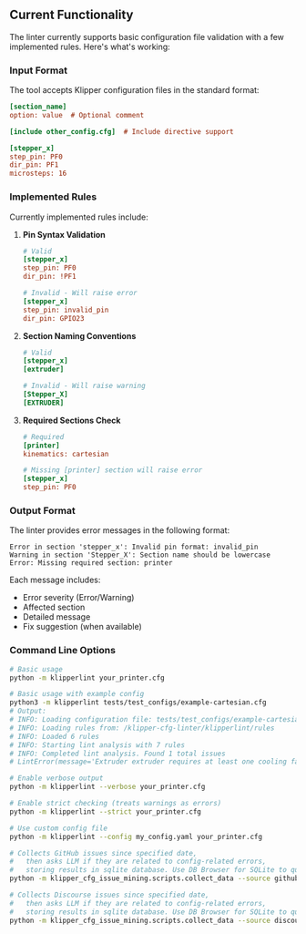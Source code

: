
## Current Functionality

The linter currently supports basic configuration file validation with a few implemented rules. Here's what's working:

### Input Format
The tool accepts Klipper configuration files in the standard format:
```ini
[section_name]
option: value  # Optional comment

[include other_config.cfg]  # Include directive support

[stepper_x]
step_pin: PF0
dir_pin: PF1
microsteps: 16
```

### Implemented Rules
Currently implemented rules include:

1. **Pin Syntax Validation**
   ```ini
   # Valid
   [stepper_x]
   step_pin: PF0
   dir_pin: !PF1

   # Invalid - Will raise error
   [stepper_x]
   step_pin: invalid_pin
   dir_pin: GPIO23
   ```

2. **Section Naming Conventions**
   ```ini
   # Valid
   [stepper_x]
   [extruder]

   # Invalid - Will raise warning
   [Stepper_X]
   [EXTRUDER]
   ```

3. **Required Sections Check**
   ```ini
   # Required
   [printer]
   kinematics: cartesian

   # Missing [printer] section will raise error
   [stepper_x]
   step_pin: PF0
   ```

### Output Format
The linter provides error messages in the following format:
```
Error in section 'stepper_x': Invalid pin format: invalid_pin
Warning in section 'Stepper_X': Section name should be lowercase
Error: Missing required section: printer
```

Each message includes:
- Error severity (Error/Warning)
- Affected section
- Detailed message
- Fix suggestion (when available)

### Command Line Options
```bash
# Basic usage
python -m klipperlint your_printer.cfg

# Basic usage with example config
python3 -m klipperlint tests/test_configs/example-cartesian.cfg
# Output:
# INFO: Loading configuration file: tests/test_configs/example-cartesian.cfg
# INFO: Loading rules from: /klipper-cfg-linter/klipperlint/rules
# INFO: Loaded 6 rules
# INFO: Starting lint analysis with 7 rules
# INFO: Completed lint analysis. Found 1 total issues
# LintError(message='Extruder extruder requires at least one cooling fan', section='extruder', option=None, severity='error', line_number=None, fix=None)

# Enable verbose output
python -m klipperlint --verbose your_printer.cfg

# Enable strict checking (treats warnings as errors)
python -m klipperlint --strict your_printer.cfg

# Use custom config file
python -m klipperlint --config my_config.yaml your_printer.cfg

# Collects GitHub issues since specified date,
#   then asks LLM if they are related to config-related errors,
#   storing results in sqlite database. Use DB Browser for SQLite to query results.
python -m klipper_cfg_issue_mining.scripts.collect_data --source github --since 2025-03-01 &> out.txt

# Collects Discourse issues since specified date,
#   then asks LLM if they are related to config-related errors,
#   storing results in sqlite database. Use DB Browser for SQLite to query results.
python -m klipper_cfg_issue_mining.scripts.collect_data --source discourse --since 2025-03-01 &> out.txt
```
